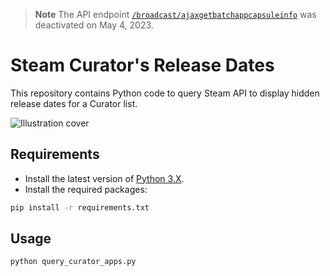 > **Note**
> The API endpoint [`/broadcast/ajaxgetbatchappcapsuleinfo`][api-endpoint] was deactivated on May 4, 2023.

# Steam Curator's Release Dates

This repository contains Python code to query Steam API to display hidden release dates for a Curator list.

![Illustration cover][img-cover]

## Requirements

- Install the latest version of [Python 3.X][python-download-url].
- Install the required packages:

```bash
pip install -r requirements.txt
```

## Usage

```bash
python query_curator_apps.py
```

<!-- Definitions -->

[img-cover]: <https://github.com/woctezuma/steam-curator-release-dates/wiki/img/cover.png>
[python-download-url]: <https://www.python.org/downloads/>
[api-endpoint]: <https://github.com/Revadike/InternalSteamWebAPI/wiki/Get-Batch-App-Capsule>
